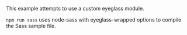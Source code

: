 This example attempts to use a custom eyeglass module.

`npm run sass` uses node-sass with eyeglass-wrapped options to compile the Sass sample file.
